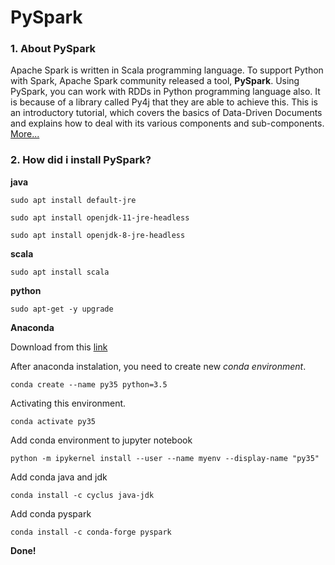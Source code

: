 # PySpark

### 1. About PySpark

Apache Spark is written in Scala programming language. To support Python with Spark, Apache Spark community released a tool, **PySpark**. Using PySpark, you can work with RDDs in Python programming language also. It is because of a library called Py4j that they are able to achieve this. This is an introductory tutorial, which covers the basics of Data-Driven Documents and explains how to deal with its various components and sub-components. [More...](https://www.tutorialspoint.com/pyspark/index.htm)

### 2. How did i install PySpark?

**java**

`sudo apt install default-jre`

`sudo apt install openjdk-11-jre-headless`

`sudo apt install openjdk-8-jre-headless`

**scala**

`sudo apt install scala`


**python**

`sudo apt-get -y upgrade`


**Anaconda**

Download from this [link](https://www.anaconda.com/download/#linux)

After anaconda instalation, you need to create new *conda environment*.

`conda create --name py35 python=3.5`

Activating this environment.

`conda activate py35`

Add conda environment to jupyter notebook

`python -m ipykernel install --user --name myenv --display-name "py35"`

Add conda java and jdk

`conda install -c cyclus java-jdk`


Add conda pyspark

`conda install -c conda-forge pyspark`


**Done!**
